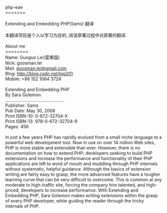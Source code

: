 php-eae<br />
=======<br />
<br />
Extending and Embedding PHP(Sams) 翻译<br />
<br />
本翻译项目是个人以学习为目的, 阅读原著过程中对原著的翻译.<br />
<br />
About me<br />
========<br />
Name: Guoguo Lei(雷果国)<br />
Nick: goosman.lei<br />
Mail: goosman.lei@gmail.com<br />
Blog: http://blog.csdn.net/lgg201<br />
Mobile: +86 152 1064 3724<br />
<br /> 
Extending and Embedding PHP<br />
By Sara Golemon<br />
...............................................<br />
Publisher: Sams<br />
Pub Date: May 30, 2006<br />
Print ISBN-10: 0-672-32704-X<br />
Print ISBN-13: 978-0-672-32704-9<br />
Pages: 456<br />
<br />
In just a few years PHP has rapidly evolved from a small niche language to a powerful web development tool. Now in use on over 14 million Web sites, PHP is more stable and extensible than ever. However, there is no documentation on how to extend PHP; developers seeking to build PHP extensions and increase the performance and functionality of their PHP applications are left to word of mouth and muddling through PHP internals without systematic, helpful guidance. Although the basics of extension writing are fairly easy to grasp, the more advanced features have a tougher learning curve that can be very difficult to overcome. This is common at any moderate to high-traffic site, forcing the company hire talented, and high-priced, developers to increase performance. With Extending and Embedding PHP, Sara Golemon makes writing extensions within the grasp of every PHP developer, while guiding the reader through the tricky internals of PHP.
